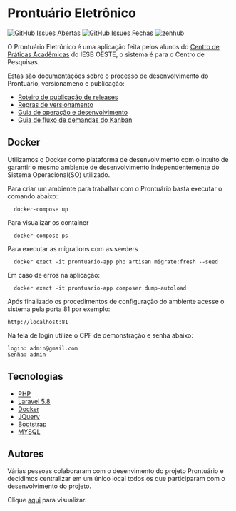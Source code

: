 # Prontuário Eletrônico

[![GitHub Issues Abertas](https://img.shields.io/github/issues/cpa-bayarea/Prontuario-2.0.svg?maxAge=2592000)]() 
[![GitHub Issues Fechas](https://img.shields.io/github/issues-closed-raw/cpa-bayarea/Prontuario-2.0.svg?maxAge=2592000)]()
<a href="https://app.zenhub.com/workspace/o/cpa-bayarea/Prontuario-2.0/boards" target="_blank">
    <img src="https://img.shields.io/badge/Managed_with-ZenHub-5e60ba.svg" alt="zenhub">
</a>

O Prontuário Eletrônico é uma aplicação feita pelos alunos do [Centro de Práticas Acadêmicas](https://github.com/cpa-bayarea/) do IESB OESTE, o sistema é para o Centro de Pesquisas.

Estas são documentações sobre o processo de desenvolvimento do Prontuário, versionameno e publicação:

* [Roteiro de publicação de releases](docs/Roteiro_de_publicacao_de_releases.md)
* [Regras de versionamento](docs/Regras_versionamento.md)
* [Guia de operação e desenvolvimento](docs/Guia_de_operacao-desenvolvimento.md)
* [Guia de fluxo de demandas do Kanban](docs/Fluxo_Kanban.md)

## Docker
Utilizamos o Docker como plataforma de desenvolvimento com o intuito de garantir o mesmo ambiente de desenvolvimento 
independentemente do Sistema Operacional(SO) utilizado.

Para criar um ambiente para trabalhar com o Prontuário basta executar o comando abaixo:
```
  docker-compose up
```

Para visualizar os container
```
  docker-compose ps
```

Para executar as migrations com as seeders
```
  docker exect -it prontuario-app php artisan migrate:fresh --seed
```

Em caso de erros na aplicação:
```
  docker exect -it prontuario-app composer dump-autoload
```

Após finalizado os procedimentos de configuração do ambiente acesse o sistema pela porta 81 por exemplo:
```
http://localhost:81
```
Na tela de login utilize o CPF de demonstração e senha abaixo:
```
login: admin@gmail.com
Senha: admin
```

## Tecnologias
* [PHP](http://php.net/)
* [Laravel 5.8](https://laravel.com/docs/5.8) 
* [Docker](https://www.docker.com)
* [JQuery](https://jquery.com/)
* [Bootstrap](https://getbootstrap.com/)
* [MYSQL](https://www.mysql.com)

## Autores
Várias pessoas colaboraram com o desenvimento do projeto Prontuário e decidimos centralizar em um único local todos os que participaram com o desenvolvimento do projeto.
  
Clique [aqui](docs/AUTHORS.md) para visualizar.

